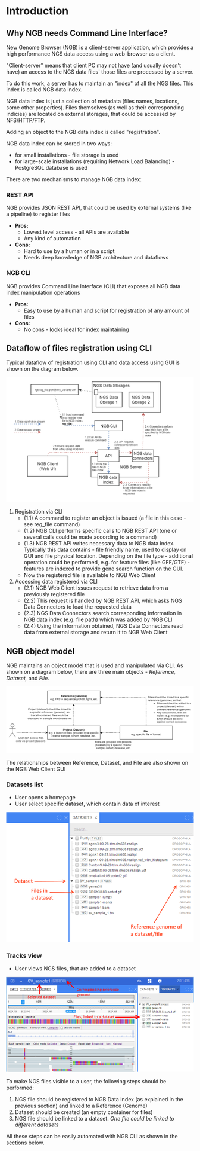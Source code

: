 # Introduction
## Why NGB needs Command Line Interface?
New Genome Browser (NGB) is a client-server application, which provides a high performance NGS data access using a web-browser as a client.

"Client-server" means that client PC may not have (and usually doesn't have) an access to the NGS data files' those files are processed by a server.

To do this work, a server has to maintain an "index" of all the NGS files. This index is called NGB data index.

NGB data index is just a collection of metadata (files names, locations, some other properties). Files themselves (as well as their corresponding indicies) are located on external storages, that could be accessed by NFS/HTTP/FTP.

Adding an object to the NGB data index is called "registration".

NGB data index can be stored in two ways:
* for small installations - file storage is used
* for large-scale installations (requiring Network Load Balancing) - PostgreSQL database is used

There are two mechanisms to manage NGB data index:

### REST API
 NGB provides JSON REST API, that could be used by external systems (like a pipeline) to register files

* **Pros:**
  * Lowest level access - all APIs are available
  * Any kind of automation
* **Cons:**
  * Hard to use by a human or in a script
  * Needs deep knowledge of NGB architecture and dataflows

### NGB CLI
NGB provides Command Line Interface (CLI) that exposes all NGB data index manipulation operations

* **Pros:**
    * Easy to use by a human and script for registration of any amount of files
* **Cons:**
    * No cons - looks ideal for index maintaining

## Dataflow of files registration using CLI
Typical dataflow of registration using CLI and data access using GUI is shown on the diagram below.

![Dataflow](images/cli-introduction-dataflow.png)

1. Registration via CLI
    * (1.1) A command to register an object is issued (a file in this case - see reg_file command)
    * (1.2) NGB CLI performs specific calls to NGB REST API (one or several calls could be made according to a command)
    * (1.3) NGB REST API writes necessary data to NGB data index. Typically this data contains - file friendly name, used to display on GUI and file physical location.
Depending on the file type - additional operation could be performed, e.g. for feature files (like GFF/GTF) - features are indexed to provide gene search function on the GUI.
    * Now the registered file is available to NGB Web Client
2. Accessing data registered via CLI
    * (2.1) NGB Web Client issues request to retrieve data from a previously registered file
    * (2.2) This request is handled by NGB REST API, which asks NGS Data Connectors to load the requested data
    * (2.3) NGS Data Connectors search corresponding information in NGB data index (e.g. file path) which was added by NGB CLI
    * (2.4) Using the information obtained, NGS Data Connectors read data from external storage and return it to NGB Web Client

## NGB object model
NGB maintains an object model that is used and manipulated via CLI.
As shown on a diagram below, there are three main objects - *Reference, Dataset,* and *File.*

![Object model](images/cli-introduction-object-model.png)

The relationships between Reference, Dataset, and File are also shown on the NGB Web Client GUI

### Datasets list
* User opens a homepage
* User select specific dataset, which contain data of interest

![Datasets list](images/cli-introduction-projects-list.png)

### Tracks view
* User views NGS files, that are added to a dataset

![Tracks view](images/cli-introduction-tracks-list.png)

To make NGS files visible to a user, the following steps should be performed:
1. NGS file should be registered to NGB Data Index (as explained in the previous section) and linked to a Reference (Genome)
2. Dataset should be created (an empty container for files)
3. NGS file should be linked to a dataset. *One file could be linked to different datasets*

All these steps can be easily automated with NGB CLI as shown in the sections below.
